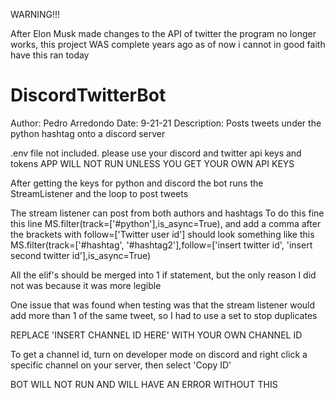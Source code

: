 WARNING!!!

After Elon Musk made changes to the API of twitter the program no longer works, this project WAS complete years ago as of now i cannot in good faith have this ran today



# DiscordTwitterBot
Author: Pedro Arredondo
Date: 9-21-21
Description:  Posts tweets under the python hashtag onto a discord server

.env file not included. please use your discord and twitter api keys and tokens APP WILL NOT RUN UNLESS YOU GET YOUR OWN API KEYS

After getting the keys for python and discord the bot runs the StreamListener and the loop to post tweets

The stream listener can post from both authors and hashtags
To do this fine this line MS.filter(track=['#python'],is_async=True), and add a comma after the brackets with follow=['Twitter user id']
should look something like this
MS.filter(track=['#hashtag', '#hashtag2'],follow=['insert twitter id', 'insert second twitter id'],is_async=True)

All the elif's should be merged into 1 if statement, but the only reason I did not was because it was more legible

One issue that was found when testing was that the stream listener would add more than 1 of the same tweet, so I had to use a set to stop duplicates

REPLACE 'INSERT CHANNEL ID HERE' WITH YOUR OWN CHANNEL ID

To get a channel id, turn on developer mode on discord and right click a specific channel on your server, then select 'Copy ID'

BOT WILL NOT RUN AND WILL HAVE AN ERROR WITHOUT THIS
